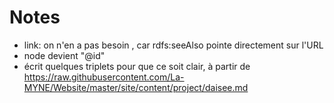 # Notes

- link: on n'en a pas besoin , car rdfs:seeAlso pointe directement sur l'URL
- node devient "@id"
- écrit quelques triplets pour que ce soit clair, à partir de https://raw.githubusercontent.com/La-MYNE/Website/master/site/content/project/daisee.md


